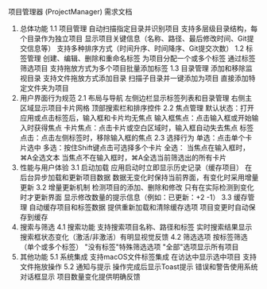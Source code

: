 项目管理器 (ProjectManager) 需求文档
1. 总体功能
1.1 项目管理
自动扫描指定目录并识别项目
支持多层级目录结构，每个目录作为独立项目
显示项目关键信息（名称、路径、最后修改时间、Git提交信息等）
支持多种排序方式（时间升序、时间降序、Git提交次数）
1.2 标签管理
创建、编辑、删除和重命名标签
为项目分配一个或多个标签
通过标签筛选项目
支持拖放方式为多个项目批量添加标签
1.3 目录管理
添加和移除监视目录
支持文件拖放方式添加目录
扫描子目录并一键添加为项目
直接添加特定文件夹为项目
2. 用户界面行为规范
2.1 布局与导航
左侧边栏显示标签列表和目录管理
右侧主区域显示项目卡片网格
顶部搜索栏和排序控件
2.2 焦点管理
默认状态：打开应用或点击标签后，输入框和卡片均无焦点
输入框焦点：点击输入框或开始输入时获得焦点
卡片焦点：点击卡片或空白区域时，输入框自动失去焦点
标签点击：点击左侧标签时，移除输入框的焦点
2.3 选择行为
单选：点击单个卡片选中
多选：按住Shift键点击可选择多个卡片
全选：
当焦点在输入框时，⌘A全选文本
当焦点不在输入框时，⌘A全选当前筛选出的所有卡片
3. 性能与用户体验
3.1 启动加载
应用启动时立即显示历史记录（缓存项目）
在后台异步加载和更新项目数据
数据无变化时保持当前界面，有变化时采用增量更新
3.2 增量更新机制
检测项目的添加、删除和修改
只有在实际检测到变化时才更新界面
显示修改数量的提示信息（例如：已更新：+2 -1）
3.3 缓存管理
自动缓存项目和标签数据
提供重新加载和清除缓存选项
项目变更时自动保存到缓存
4. 搜索与筛选
4.1 搜索功能
支持搜索项目名称、路径和标签
实时搜索结果显示
搜索框状态变化（激活/非激活）有明显视觉反馈
4.2 筛选选项
按标签筛选（单个或多个标签）
"没有标签"特殊筛选选项
"全部"选项显示所有项目
5. 其他功能
5.1 系统集成
支持macOS文件标签集成
在访达中显示选中项目
支持文件拖放操作
5.2 通知与提示
操作完成后显示Toast提示
错误和警告使用系统对话框显示
项目数量变化提供明确反馈